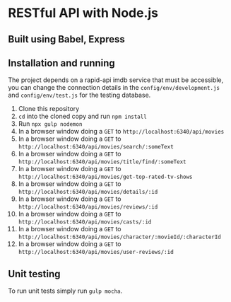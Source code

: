 # RESTful API with Node.js
## Built using Babel, Express

## Installation and running

The project depends on a rapid-api imdb service that must be accessible, you can change the connection details in the
`config/env/development.js` and `config/env/test.js` for the testing database.

1. Clone this repository
2. `cd` into the cloned copy and run `npm install`
3. Run `npx gulp nodemon`
4. In a browser window doing a `GET` to `http://localhost:6340/api/movies`
5. In a browser window doing a `GET` to `http://localhost:6340/api/movies/search/:someText`
6. In a browser window doing a `GET` to `http://localhost:6340/api/movies/title/find/:someText`
7. In a browser window doing a `GET` to `http://localhost:6340/api/movies/get-top-rated-tv-shows`
8. In a browser window doing a `GET` to `http://localhost:6340/api/movies/details/:id`
9. In a browser window doing a `GET` to `http://localhost:6340/api/movies/reviews/:id`
10. In a browser window doing a `GET` to `http://localhost:6340/api/movies/casts/:id`
11. In a browser window doing a `GET` to `http://localhost:6340/api/movies/character/:movieId/:characterId`
12. In a browser window doing a `GET` to `http://localhost:6340/api/movies/user-reviews/:id`

## Unit testing

To run unit tests simply run `gulp mocha`.
